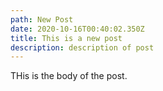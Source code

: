 ```yaml
---
path: New Post
date: 2020-10-16T00:40:02.350Z
title: This is a new post
description: description of post
---
```

THis is the body of the post.